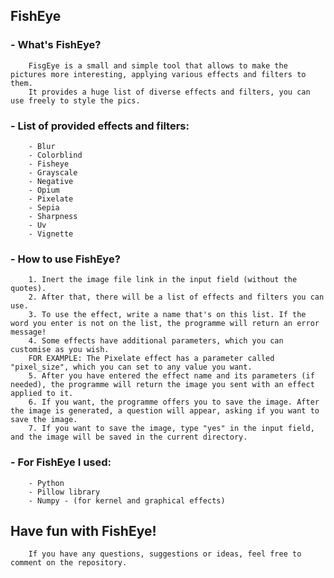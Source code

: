 ## FishEye

### - What's FishEye?
        FisgEye is a small and simple tool that allows to make the pictures more interesting, applying various effects and filters to them.
        It provides a huge list of diverse effects and filters, you can use freely to style the pics.

### - List of provided effects and filters:
        - Blur
        - Colorblind
        - Fisheye
        - Grayscale
        - Negative
        - Opium
        - Pixelate
        - Sepia
        - Sharpness
        - Uv
        - Vignette

### - How to use FishEye?


        1. Inert the image file link in the input field (without the quotes).
        2. After that, there will be a list of effects and filters you can use. 
        3. To use the effect, write a name that's on this list. If the word you enter is not on the list, the programme will return an error message!
        4. Some effects have additional parameters, which you can customise as you wish. 
        FOR EXAMPLE: The Pixelate effect has a parameter called "pixel_size", which you can set to any value you want.
        5. After you have entered the effect name and its parameters (if needed), the programme will return the image you sent with an effect applied to it.
        6. If you want, the programme offers you to save the image. After the image is generated, a question will appear, asking if you want to save the image.
        7. If you want to save the image, type "yes" in the input field, and the image will be saved in the current directory.


### - For FishEye I used:
        - Python 
        - Pillow library
        - Numpy - (for kernel and graphical effects)

    

## Have fun with FishEye!
        If you have any questions, suggestions or ideas, feel free to comment on the repository.

                                                
